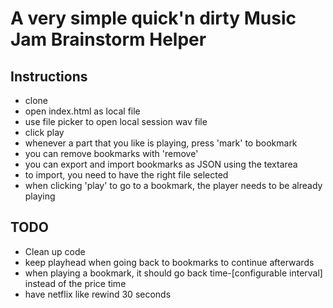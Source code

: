 # A very simple quick'n dirty Music Jam Brainstorm Helper

## Instructions

* clone 
* open index.html as local file
* use file picker to open local session wav file
* click play
* whenever a part that you like is playing, press 'mark' to bookmark
* you can remove bookmarks with 'remove'
* you can export and import bookmarks as JSON using the textarea
* to import, you need to have the right file selected
* when clicking 'play' to go to a bookmark, the player needs to be already playing


## TODO
* Clean up code
* keep playhead when going back to bookmarks to continue afterwards
* when playing a bookmark, it should go back time-[configurable interval] instead of the price time
* have netflix like rewind 30 seconds


